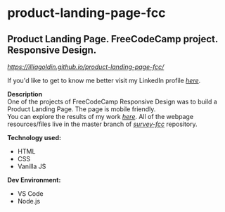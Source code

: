 # product-landing-page-fcc
## Product Landing Page. FreeCodeCamp project. Responsive Design.
*https://illiagoldin.github.io/product-landing-page-fcc/*

If you'd like to get to know me better visit my LinkedIn profile [*here*](https://www.linkedin.com/in/illia-goldin/).</br>

**Description**</br>
	One of the projects of FreeCodeCamp Responsive Design was to build a Product Landing Page.
	The page is mobile friendly.  
	You can explore the results of my work <a href="https://illiagoldin.github.io/product-landing-page-fcc/" target="_blank">*here*</a>.
	All of the webpage resources/files live in the master branch of [*survey-fcc*](https://github.com/IlliaGoldin/product-landing-page-fcc) repository.

**Technology used:**
* HTML
* CSS
* Vanilla JS</br>

**Dev Environment:**
* VS Code
* Node.js

